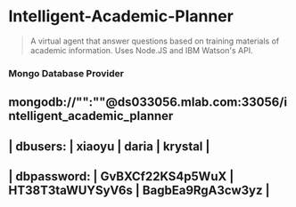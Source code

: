 # Intelligent-Academic-Planner

>A virtual agent that answer questions based on training materials of academic information. Uses Node.JS and IBM Watson's API.

### Mongo Database Provider
mongodb://"<dbuser>":"<dbpassword>"@ds033056.mlab.com:33056/intelligent_academic_planner
--------------------------------------
| dbusers: | xiaoyu | daria | krystal |
--------------------------------------
| dbpassword: | GvBXCf22KS4p5WuX | HT38T3taWUYSyV6s | BagbEa9RgA3cw3yz |
------------------------------------------------------------------------
